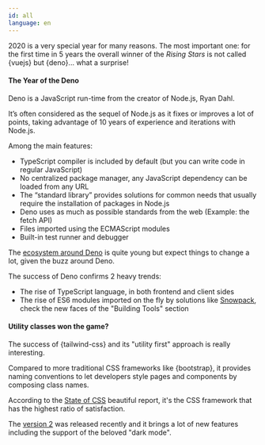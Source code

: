 ```yaml
---
id: all
language: en
---
```


2020 is a very special year for many reasons. The most important one: for the first time in 5 years the overall winner of the _Rising Stars_ is not called {vuejs} but {deno}... what a surprise!

#### The Year of the Deno

Deno is a JavaScript run-time from the creator of Node.js, Ryan Dahl.

It’s often considered as the sequel of Node.js as it fixes or improves a lot of points, taking advantage of 10 years of experience and iterations with Node.js.

Among the main features:

- TypeScript compiler is included by default (but you can write code in regular JavaScript)
- No centralized package manager, any JavaScript dependency can be loaded from any URL
- The “standard library” provides solutions for common needs that usually require the installation of packages in Node.js
- Deno uses as much as possible standards from the web (Example: the fetch API)
- Files imported using the ECMAScript modules
- Built-in test runner and debugger

The [ecosystem around Deno](https://deno.land/x/) is quite young but expect things to change a lot, given the buzz around Deno.

The success of Deno confirms 2 heavy trends:

- The rise of TypeScript language, in both frontend and client sides
- The rise of ES6 modules imported on the fly by solutions like [Snowpack](https://www.snowpack.dev/), check the new faces of the "Building Tools" section

#### Utility classes won the game?

The success of {tailwind-css} and its "utility first" approach is really interesting.

Compared to more traditional CSS frameworks like {bootstrap}, it provides naming conventions to let developers style pages and components by composing class names.

According to the [State of CSS](https://2020.stateofcss.com/en-US/report/) beautiful report, it's the CSS framework that has the highest ratio of satisfaction.

The [version 2](https://blog.tailwindcss.com/tailwindcss-v2) was released recently and it brings a lot of new features including the support of the beloved "dark mode".
